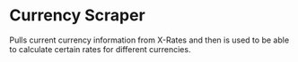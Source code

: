 # Currency Scraper

Pulls current currency information from X-Rates and then is used to be able to calculate certain rates for different currencies.
